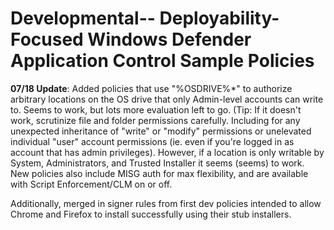 # Developmental-- Deployability-Focused Windows Defender Application Control Sample Policies 


**07/18 Update**: Added policies that use "%OSDRIVE%\*" to authorize arbitrary locations on the OS drive that only Admin-level accounts can write to. Seems to work, but lots more evaluation left to go. (Tip: If it doesn't work, scrutinize file and folder permissions carefully. Including for any unexpected inheritance of "write" or "modify" permissions or unelevated individual "user" account permissions (ie. even if you're logged in as account that has admin privileges). However, if a location is only writable by System, Administrators, and Trusted Installer it seems (seems) to work. New policies also include MISG auth for max flexibility, and are available with Script Enforcement/CLM on or off. 

Additionally, merged in signer rules from first dev policies intended to allow Chrome and Firefox to install successfully using their stub installers.
